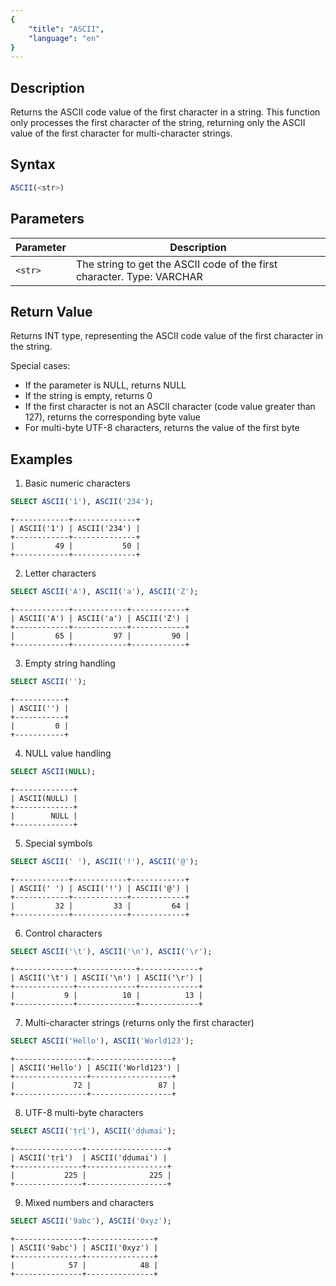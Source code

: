 ```yaml
---
{
    "title": "ASCII",
    "language": "en"
}
---
```


## Description

Returns the ASCII code value of the first character in a string. This function only processes the first character of the string, returning only the ASCII value of the first character for multi-character strings.

## Syntax

```sql
ASCII(<str>)
```

## Parameters

| Parameter | Description                      |
|---------|-----------------------------|
| `<str>` | The string to get the ASCII code of the first character. Type: VARCHAR |

## Return Value

Returns INT type, representing the ASCII code value of the first character in the string.

Special cases:
- If the parameter is NULL, returns NULL
- If the string is empty, returns 0
- If the first character is not an ASCII character (code value greater than 127), returns the corresponding byte value
- For multi-byte UTF-8 characters, returns the value of the first byte

## Examples

1. Basic numeric characters
```sql
SELECT ASCII('1'), ASCII('234');
```
```text
+------------+--------------+
| ASCII('1') | ASCII('234') |
+------------+--------------+
|         49 |           50 |
+------------+--------------+
```

2. Letter characters
```sql
SELECT ASCII('A'), ASCII('a'), ASCII('Z');
```
```text
+------------+------------+------------+
| ASCII('A') | ASCII('a') | ASCII('Z') |
+------------+------------+------------+
|         65 |         97 |         90 |
+------------+------------+------------+
```

3. Empty string handling
```sql
SELECT ASCII('');
```
```text
+-----------+
| ASCII('') |
+-----------+
|         0 |
+-----------+
```

4. NULL value handling
```sql
SELECT ASCII(NULL);
```
```text
+-------------+
| ASCII(NULL) |
+-------------+
|        NULL |
+-------------+
```

5. Special symbols
```sql
SELECT ASCII(' '), ASCII('!'), ASCII('@');
```
```text
+------------+------------+------------+
| ASCII(' ') | ASCII('!') | ASCII('@') |
+------------+------------+------------+
|         32 |         33 |         64 |
+------------+------------+------------+
```

6. Control characters
```sql
SELECT ASCII('\t'), ASCII('\n'), ASCII('\r');
```
```text
+-------------+-------------+-------------+
| ASCII('\t') | ASCII('\n') | ASCII('\r') |
+-------------+-------------+-------------+
|           9 |          10 |          13 |
+-------------+-------------+-------------+
```

7. Multi-character strings (returns only the first character)
```sql
SELECT ASCII('Hello'), ASCII('World123');
```
```text
+----------------+------------------+
| ASCII('Hello') | ASCII('World123') |
+----------------+------------------+
|             72 |               87 |
+----------------+------------------+
```

8. UTF-8 multi-byte characters
```sql
SELECT ASCII('ṭṛì'), ASCII('ḍḍumai');
```
```text
+---------------+------------------+
| ASCII('ṭṛì')  | ASCII('ḍḍumai') |
+---------------+------------------+
|           225 |              225 |
+---------------+------------------+
```

9. Mixed numbers and characters
```sql
SELECT ASCII('9abc'), ASCII('0xyz');
```
```text
+---------------+---------------+
| ASCII('9abc') | ASCII('0xyz') |
+---------------+---------------+
|            57 |            48 |
+---------------+---------------+
```

